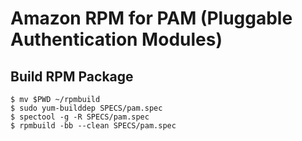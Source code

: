 # Amazon RPM for PAM (Pluggable Authentication Modules)

## Build RPM Package

```
$ mv $PWD ~/rpmbuild
$ sudo yum-builddep SPECS/pam.spec
$ spectool -g -R SPECS/pam.spec
$ rpmbuild -bb --clean SPECS/pam.spec
```
